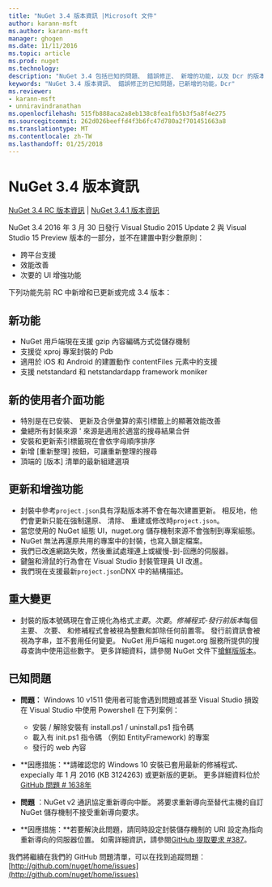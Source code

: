 ```yaml
---
title: "NuGet 3.4 版本資訊 |Microsoft 文件"
author: karann-msft
ms.author: karann-msft
manager: ghogen
ms.date: 11/11/2016
ms.topic: article
ms.prod: nuget
ms.technology: 
description: "NuGet 3.4 包括已知的問題、 錯誤修正、 新增的功能，以及 Dcr 的版本資訊。"
keywords: "NuGet 3.4 版本資訊、 錯誤修正的已知問題，已新增的功能，Dcr"
ms.reviewer:
- karann-msft
- unniravindranathan
ms.openlocfilehash: 515fb888aca2a8eb138c8fea1fb5b3f5a8f4e275
ms.sourcegitcommit: 262d026beeffd4f3b6fc47d780a2f701451663a8
ms.translationtype: MT
ms.contentlocale: zh-TW
ms.lasthandoff: 01/25/2018
---
```

# <a name="nuget-34-release-notes"></a>NuGet 3.4 版本資訊

[NuGet 3.4 RC 版本資訊](../release-notes/nuget-3.4-RC.md) | [NuGet 3.4.1 版本資訊](../release-notes/nuget-3.4.1.md)

NuGet 3.4 2016 年 3 月 30 日發行 Visual Studio 2015 Update 2 與 Visual Studio 15 Preview 版本的一部分，並不在建置中對少數原則：

*  跨平台支援
*  效能改善
*  次要的 UI 增強功能

下列功能先前 RC 中新增和已更新或完成 3.4 版本：

## <a name="new-features"></a>新功能

* NuGet 用戶端現在支援 gzip 內容編碼方式從儲存機制
* 支援從 xproj 專案封裝的 Pdb
* 適用於 iOS 和 Android 的建置動作 contentFiles 元素中的支援
* 支援 netstandard 和 netstandardapp framework moniker

## <a name="new-user-interface-features"></a>新的使用者介面功能

* 特別是在已安裝、 更新及合併彙算的索引標籤上的顯著效能改善
* 彙總所有封裝來源 ' 來源是適用於適當的搜尋結果合併
* 安裝和更新索引標籤現在會依字母順序排序
* 新增 [重新整理] 按鈕，可讓重新整理的搜尋
* 頂端的 [版本] 清單的最新組建選項

## <a name="updates-and-improvements"></a>更新和增強功能

* 封裝中參考`project.json`具有浮點版本將不會在每次建置更新。 相反地，他們會更新只能在強制還原、 清除、 重建或修改時`project.json`。
* 當您使用的 NuGet 組態 UI，nuget.org 儲存機制來源不會強制到專案組態。
* NuGet 無法再還原共用的專案中的封裝，也寫入鎖定檔案。
* 我們已改進網路失敗，然後重試處理連上或緩慢-到-回應的伺服器。
* 鍵盤和滑鼠的行為會在 Visual Studio 封裝管理員 UI 改進。
* 我們現在支援最新`project.json`DNX 中的結構描述。

## <a name="breaking-changes"></a>重大變更

* 封裝的版本號碼現在會正規化為格式*主要*。*次要*。*修補程式*-*發行前版本*每個主要、 次要、 和修補程式會被視為整數和卸除任何前置零。  發行前資訊會被視為字串，並不套用任何變更。 NuGet 用戶端和 nuget.org 服務所提供的搜尋查詢中使用這些數字。  更多詳細資料，請參閱 NuGet 文件下[搶鮮版版本](../create-packages/prerelease-packages.md)。

## <a name="known-issues"></a>已知問題

* **問題：** Windows 10 v1511 使用者可能會遇到問題或甚至 Visual Studio 損毀在 Visual Studio 中使用 Powershell 在下列案例：
    * 安裝 / 解除安裝有 install.ps1 / uninstall.ps1 指令碼
    * 載入有 init.ps1 指令碼 （例如 EntityFramework) 的專案
    * 發行的 web 內容

* **因應措施：**請確認您的 Windows 10 安裝已套用最新的修補程式、 expecially 年 1 月 2016 (KB 3124263) 或更新版的更新。  更多詳細資料位於[GitHub 問題 # 1638年](http://github.com/nuget/home/issues/1638)

* **問題** ：NuGet v2 通訊協定重新導向中斷。
將要求重新導向至替代主機的自訂 NuGet 儲存機制不接受重新導向要求。
* **因應措施：**若要解決此問題，請同時設定封裝儲存機制的 URI 設定為指向重新導向的伺服器位置。
如需詳細資訊，請參閱[GitHub 提取要求 #387](https://github.com/NuGet/NuGet.Client/pull/387)。

我們將繼續在我們的 GitHub 問題清單，可以在找到追蹤問題： [http://github.com/nuget/home/issues](http://github.com/nuget/home/issues)